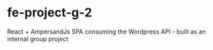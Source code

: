 # fe-project-g-2
React + AmpersandJs SPA consuming the Wordpress API - built as an internal group project
